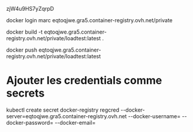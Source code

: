 zjW4u9HS7yZqrpD

docker login marc eqtoqjwe.gra5.container-registry.ovh.net/private

docker build -t eqtoqjwe.gra5.container-registry.ovh.net/private/loadtest:latest .

docker push eqtoqjwe.gra5.container-registry.ovh.net/private/loadtest:latest

# Ajouter les credentials comme secrets
kubectl create secret docker-registry regcred --docker-server=eqtoqjwe.gra5.container-registry.ovh.net --docker-username=<your-name> --docker-password=<your-pword> --docker-email=<your-email>
